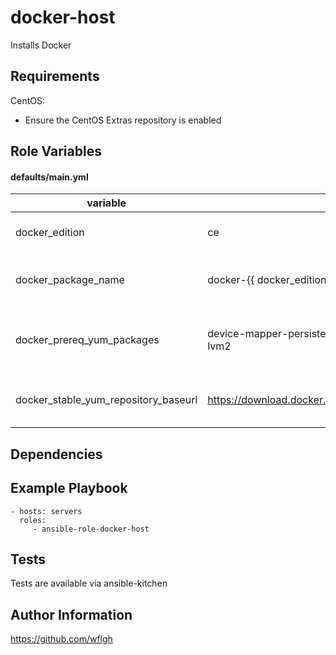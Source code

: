 docker-host
=========

Installs Docker

Requirements
------------

CentOS:
* Ensure the CentOS Extras repository is enabled

Role Variables
--------------

#### defaults/main.yml

| variable | default | description |
| -------- | ------- | ----------- |
| docker_edition | ce | docker edition: ce/ee |
| docker_package_name | docker-{{ docker_edition }} | name of the docker package to install |
| docker_prereq_yum_packages | device-mapper-persistent-data<br/>lvm2 | sequence of prequisite package names |
| docker_stable_yum_repository_baseurl | https://download.docker.com/linux/centos/7/$basearch/stable | URL for docker stable yum repository |

Dependencies
------------


Example Playbook
----------------

    - hosts: servers
      roles:
         - ansible-role-docker-host


Tests
-----

Tests are available via ansible-kitchen


Author Information
------------------

https://github.com/wflgh
